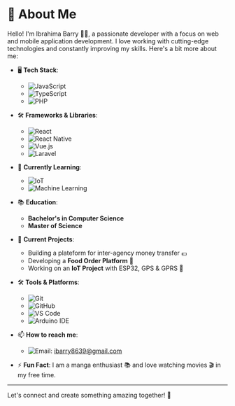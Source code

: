 # 👋 About Me

Hello! I'm Ibrahima Barry 👨‍💻, a passionate developer with a focus on web and mobile application development. I love working with cutting-edge technologies and constantly improving my skills. Here's a bit more about me:

- 🖥️ **Tech Stack**:
  - ![JavaScript](https://img.shields.io/badge/JavaScript-F7DF1E?logo=javascript&logoColor=black)
  - ![TypeScript](https://img.shields.io/badge/TypeScript-3178C6?logo=typescript&logoColor=fff)
  - ![PHP](https://img.shields.io/badge/PHP-777BB4?logo=php&logoColor=white)

- 🛠️ **Frameworks & Libraries**:
  - ![React](https://img.shields.io/badge/React-%2320232a.svg?logo=react&logoColor=%2361DAFB)
  - ![React Native](https://img.shields.io/badge/React_Native-%2320232a.svg?logo=react&logoColor=%2361DAFB)
  - ![Vue.js](https://img.shields.io/badge/Vue.js-4FC08D?logo=vuedotjs&logoColor=fff)
  - ![Laravel](https://img.shields.io/badge/Laravel-%23FF2D20.svg?logo=laravel&logoColor=white)

- 🌱 **Currently Learning**:
  - ![IoT](https://img.shields.io/badge/IoT-00C7B7?logo=internet-of-things&logoColor=white)
  - ![Machine Learning](https://img.shields.io/badge/Machine%20Learning-3498DB?logo=python&logoColor=white)

- 📚 **Education**:
  - **Bachelor's in Computer Science**
  - **Master of Science**

- 💼 **Current Projects**:
  - Building a plateform for inter-agency money transfer 💶
  - Developing a **Food Order Platform** 🍔
  - Working on an **IoT Project** with ESP32, GPS & GPRS 📡

- 🛠️ **Tools & Platforms**:
  - ![Git](https://img.shields.io/badge/Git-F05032?logo=git&logoColor=white)
  - ![GitHub](https://img.shields.io/badge/GitHub-181717?logo=github&logoColor=white)
  - ![VS Code](https://img.shields.io/badge/VS%20Code-007ACC?logo=visual-studio-code&logoColor=white)
  - ![Arduino IDE](https://img.shields.io/badge/Arduino%20IDE-00979D?logo=arduino&logoColor=white)

- 📫 **How to reach me**:
  - ![Email](https://img.shields.io/badge/Email-D14836?logo=gmail&logoColor=white): [ibarry8639@gmail.com](mailto:ibarry8639@gmail.com)

- ⚡ **Fun Fact**: I am a manga enthusiast 📚 and love watching movies 🎬 in my free time.

---

Let's connect and create something amazing together! 🚀
